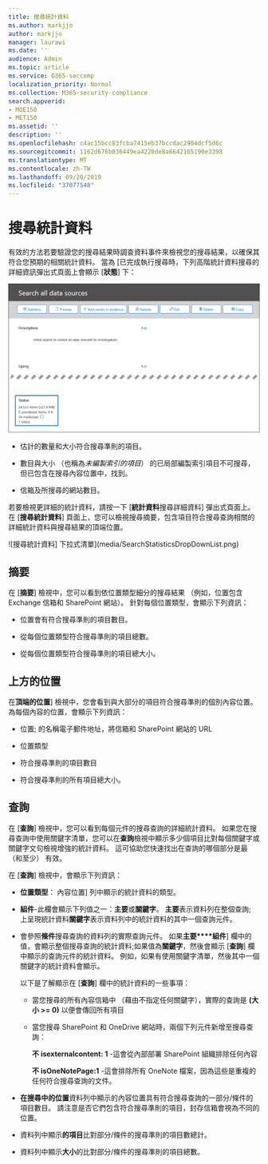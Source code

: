```yaml
---
title: 搜尋統計資料
ms.author: markjjo
author: markjjo
manager: laurawi
ms.date: ''
audience: Admin
ms.topic: article
ms.service: O365-seccomp
localization_priority: Normal
ms.collection: M365-security-compliance
search.appverid:
- MOE150
- MET150
ms.assetid: ''
description: ''
ms.openlocfilehash: c4ac15bcc83fcba7415eb37bccdac2904dcf5d6c
ms.sourcegitcommit: 1162d676b036449ea4220de8a6642165190e3398
ms.translationtype: MT
ms.contentlocale: zh-TW
ms.lasthandoff: 09/20/2019
ms.locfileid: "37077548"
---
```

# <a name="search-statistics"></a>搜尋統計資料

有效的方法若要驗證您的搜尋結果時調查資料事件來檢視您的搜尋結果，以確保其符合您預期的相關統計資料。 當為 [已完成執行搜尋時，下列高階統計資料搜尋的詳細資訊彈出式頁面上會顯示 [**狀態**] 下：

![搜尋的詳細資訊彈出式頁面上的搜尋 statisics](media/SearchDetailsFlyout.png)

- 估計的數量和大小符合搜尋準則的項目。

- 數目與大小 （也稱為*未編製索引的項目*） 的已局部編製索引項目不可搜尋，但已包含在搜尋內容位置中，找到。

- 信箱及所搜尋的網站數目。

若要檢視更詳細的統計資料，請按一下 [**統計資料**搜尋詳細資料] 彈出式頁面上。 在 [**搜尋統計資料**] 頁面上，您可以檢視搜尋摘要，包含項目符合搜尋查詢相關的詳細統計資料與搜尋結果的頂端位置。

![搜尋統計資料] 下拉式清單](media/SearchStatisticsDropDownList.png)

## <a name="summary"></a>摘要

在 [**摘要**] 檢視中，您可以看到依位置類型細分的搜尋結果 （例如，位置包含 Exchange 信箱和 SharePoint 網站）。 針對每個位置類型，會顯示下列資訊：

- 位置會有符合搜尋準則的項目數目。

- 從每個位置類型符合搜尋準則的項目總數。

- 從每個位置類型符合搜尋準則的項目總大小。

## <a name="top-locations"></a>上方的位置

在**頂端的位置**] 檢視中，您會看到與大部分的項目符合搜尋準則的個別內容位置。 為每個內容的位置，會顯示下列資訊：

- 位置; 的名稱電子郵件地址，將信箱和 SharePoint 網站的 URL

- 位置類型

- 符合搜尋準則的項目數目

- 符合搜尋準則的所有項目總大小。

## <a name="queries"></a>查詢

在 [**查詢**] 檢視中，您可以看到每個元件的搜尋查詢的詳細統計資料。 如果您在搜尋查詢中使用關鍵字清單，您可以在**查詢**檢視中顯示多少個項目比對每個關鍵字或關鍵字文句檢視增強的統計資料。 這可協助您快速找出在查詢的哪個部分是最 （和至少） 有效。 

在 [**查詢**] 檢視中，會顯示下列資訊：

 - **位置類型**： 內容位置] 列中顯示的統計資料的類型。

- **組件**-此欄會顯示下列值之一：**主要**或**關鍵字**。 **主要**表示資料列在整個查詢; 上呈現統計資料**關鍵字**表示資料列中的統計資料的其中一個查詢元件。

- 會參照**條件**搜尋查詢的資料列的實際查詢元件。 如果**主要****組件**] 欄中的值，會顯示整個搜尋查詢的統計資料;如果值為**關鍵字**，然後會顯示 [**查詢**] 欄中顯示的查詢元件的統計資料。 例如，如果有使用關鍵字清單，然後其中一個關鍵字的統計資料會顯示。

  以下是了解顯示在 [**查詢**] 欄中的統計資料的一些事項：
  
  - 當您搜尋的所有內容信箱中 （藉由不指定任何關鍵字），實際的查詢是 **(大小 >= 0)** 以便會傳回所有項目
  
  - 當您搜尋 SharePoint 和 OneDrive 網站時，兩個下列元件新增至搜尋查詢：
    
    **不 isexternalcontent: 1** -這會從內部部署 SharePoint 組織排除任何內容
    
    **不 isOneNotePage:1** -這會排除所有 OneNote 檔案，因為這些是重複的任何符合搜尋查詢的文件。

- **在搜尋中的位置**資料列中顯示的內容位置具有符合搜尋查詢的一部分/條件的項目數目。 請注意是否它們包含符合搜尋準則的項目，封存信箱會視為不同的位置。

- 資料列中顯示**的項目**比對部分/條件的搜尋準則的項目數總計。

- 資料列中顯示**大小**的比對部分/條件的搜尋準則的項目總數。

